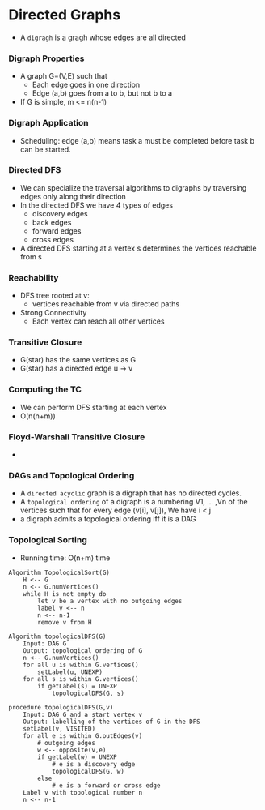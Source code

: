 # Directed Graphs
-	A `digragh` is a gragh whose edges are all directed

### Digraph Properties
-	A graph G=(V,E) such that
	- 	Each edge goes in one direction
	-	Edge (a,b) goes from a to b, but not b to a
-	If G is simple, m <= n(n-1)

### Digraph Application
-	Scheduling: edge (a,b) means task a must be 
completed before task b can be started.

### Directed DFS
-	We can specialize the traversal algorithms
to digraphs by traversing edges only along their
direction
-	In the directed DFS we have 4 types of edges
	-	discovery edges
	-	back edges
	-	forward edges
	-	cross edges
-	A directed DFS starting at a vertex s 
determines the vertices reachable from s

### Reachability
-	DFS tree rooted at v:
	-	vertices reachable from v via directed paths
-	Strong Connectivity
	- 	Each vertex can reach all other vertices

### Transitive Closure
-	G(star) has the same vertices as G
-	G(star) has a directed edge u -> v
### Computing the TC
-	We can perform DFS starting at each vertex
-	O(n(n+m))
### Floyd-Warshall Transitive Closure
-	
###	DAGs and Topological Ordering
-	A `directed acyclic` graph is a digraph that has
no directed cycles.
-	A `topological ordering` of a digraph is a numbering
V1, ... ,Vn of the vertices such that for every edge (v[i], v[j]),
We have i < j
-	a digraph admits a topological ordering iff it is a DAG

###	Topological Sorting
-	Running time: O(n+m) time 
```
Algorithm TopologicalSort(G)
	H <-- G
	n <-- G.numVertices()
	while H is not empty do
		let v be a vertex with no outgoing edges
		label v <-- n
		n <-- n-1
		remove v from H
```
```
Algorithm topologicalDFS(G)
	Input: DAG G
	Output: topological ordering of G
	n <-- G.numVertices()
	for all u is within G.vertices()
		setLabel(u, UNEXP)
	for all s is within G.vertices()
		if getLabel(s) = UNEXP
			topologicalDFS(G, s)
```
```
procedure topologicalDFS(G,v)
	Input: DAG G and a start vertex v
	Output: labelling of the vertices of G in the DFS
	setLabel(v, VISITED)
	for all e is within G.outEdges(v)
		# outgoing edges
		w <-- opposite(v,e)
		if getLabel(w) = UNEXP
			# e is a discovery edge
			topologicalDFS(G, w)
		else
			# e is a forward or cross edge
	Label v with topological number n
	n <-- n-1
```






















